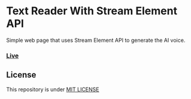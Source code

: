 # Text Reader With Stream Element API

Simple web page that uses Stream Element API to generate the AI voice.

### [Live](https://tts.aland20.com/)

## License

This repository is under [MIT LICENSE](LICENSE)
